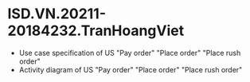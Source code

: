 # ISD.VN.20211-20184232.TranHoangViet
- Use case specification of US "Pay order" "Place order" "Place rush order"
- Activity diagram of US "Pay order" "Place order" "Place rush order"
